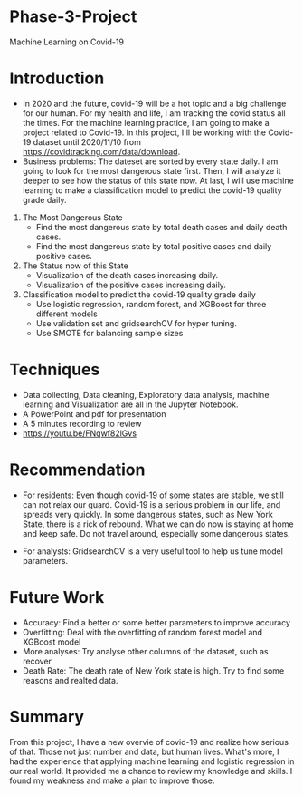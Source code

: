 # Phase-3-Project
Machine Learning on Covid-19
# Introduction
* In 2020 and the future, covid-19 will be a hot topic and a big challenge for our human. For my health and life, I am tracking the covid status all the times. For the machine learning practice, I am going to make a project related to Covid-19. In this project, I'll be working with the Covid-19 dataset until 2020/11/10 from https://covidtracking.com/data/download. 
* Business problems: The dateset are sorted by every state daily. I am going to look for the most dangerous state first. Then, I will analyze it deeper to see how the status of this state now. At last, I will use machine learning to make a classification model to predict the covid-19 quality grade daily. 
1. The Most Dangerous State
    * Find the most dangerous state by total death cases and daily death cases. 
    * Find the most dangerous state by total positive cases and daily positive cases.
2. The Status now of this State
    * Visualization of the death cases increasing daily.
    * Visualization of the positive cases increasing daily.
3. Classification model to predict the covid-19 quality grade daily
    * Use logistic regression, random forest, and XGBoost for three different models
    * Use validation set and gridsearchCV for hyper tuning.
    * Use SMOTE for balancing sample sizes

# Techniques
* Data collecting, Data cleaning, Exploratory data analysis, machine learning and Visualization are all in the Jupyter Notebook.
* A PowerPoint and pdf for presentation
* A 5 minutes recording to review
* https://youtu.be/FNqwf82lGvs

# Recommendation
* For residents: Even though covid-19 of some states are stable, we still can not relax our guard. Covid-19 is a serious problem in our life, and spreads very quickly. In some dangerous states, such as New York State, there is a rick of rebound. What we can do now is staying at home and keep safe. Do not travel around, especially some dangerous states.

* For analysts: GridsearchCV is a very useful tool to help us tune model parameters.

# Future Work
* Accuracy: Find a better or some better parameters to improve accuracy
* Overfitting: Deal with the overfitting of random forest model and XGBoost model
* More analyses: Try analyse other columns of the dataset, such as recover
* Death Rate: The death rate of New York state is high. Try to find some reasons and realted data.
 
# Summary
From this project, I have a new overvie of covid-19 and realize how serious of that. Those not just number and data, but human lives. What's more, I had the experience that applying machine learning and logistic regression in our real world. It provided me a chance to review my knowledge and skills. I found my weakness and make a plan to improve those.
